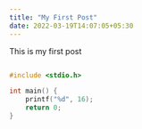 ```yaml
---
title: "My First Post"
date: 2022-03-19T14:07:05+05:30
---
```


This is my first post 
```C

#include <stdio.h>

int main() {
	printf("%d", 16);
	return 0;
}

